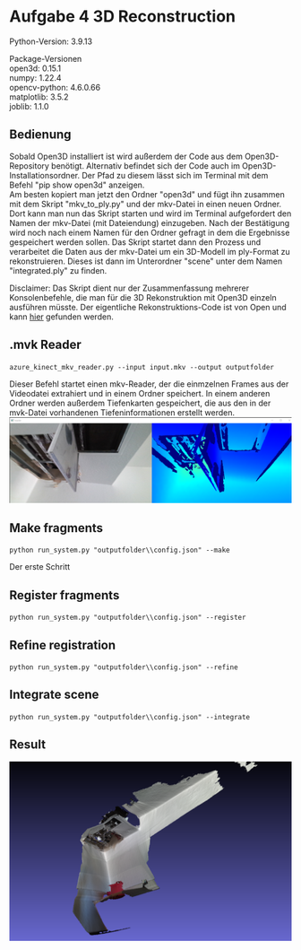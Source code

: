 # Aufgabe 4 3D Reconstruction  

Python-Version: 3.9.13  
  
Package-Versionen  
open3d: 0.15.1   
numpy: 1.22.4  
opencv-python: 4.6.0.66  
matplotlib: 3.5.2  
joblib: 1.1.0

## Bedienung
Sobald Open3D installiert ist wird außerdem der Code aus dem Open3D-Repository benötigt. Alternativ befindet sich der Code auch im Open3D-Installationsordner.
Der Pfad zu diesem lässt sich im Terminal mit dem Befehl "pip show open3d" anzeigen.  
Am besten kopiert man jetzt den Ordner "open3d" und fügt ihn zusammen mit dem Skript "mkv_to_ply.py" und der mkv-Datei in einen neuen Ordner.
Dort kann man nun das Skript starten und wird im Terminal aufgefordert den Namen der mkv-Datei (mit Dateiendung) einzugeben. Nach der Bestätigung wird noch nach einem Namen für den Ordner gefragt in dem die Ergebnisse gespeichert werden sollen. Das Skript startet dann den Prozess und verarbeitet die Daten aus der mkv-Datei um ein 3D-Modell im ply-Format zu rekonstruieren. Dieses ist dann im Unterordner "scene" unter dem Namen "integrated.ply" zu finden.
  
Disclaimer: Das Skript dient nur der Zusammenfassung mehrerer Konsolenbefehle, die man für die 3D Rekonstruktion mit Open3D einzeln ausführen müsste.
Der eigentliche Rekonstruktions-Code ist von Open und kann [hier](https://github.com/isl-org/Open3D) gefunden werden.

## .mvk Reader
`azure_kinect_mkv_reader.py --input input.mkv --output outputfolder`
  
Dieser Befehl startet einen mkv-Reader, der die einmzelnen Frames aus der Videodatei extrahiert und in einem Ordner speichert. In einem anderen Ordner werden außerdem Tiefenkarten gespeichert, die aus den in der mvk-Datei vorhandenen Tiefeninformationen erstellt werden.
![mkv_reader](https://github.com/keckluis/BildCompAufgaben/blob/main/Aufgabe4/readme_images/mkv_reader.png)

## Make fragments
`python run_system.py "outputfolder\\config.json" --make`
  
Der erste Schritt 
## Register fragments
`python run_system.py "outputfolder\\config.json" --register`
  
## Refine registration
`python run_system.py "outputfolder\\config.json" --refine`
  
## Integrate scene
`python run_system.py "outputfolder\\config.json" --integrate`
  
## Result
![result](https://github.com/keckluis/BildCompAufgaben/blob/main/Aufgabe4/readme_images/result.png)
